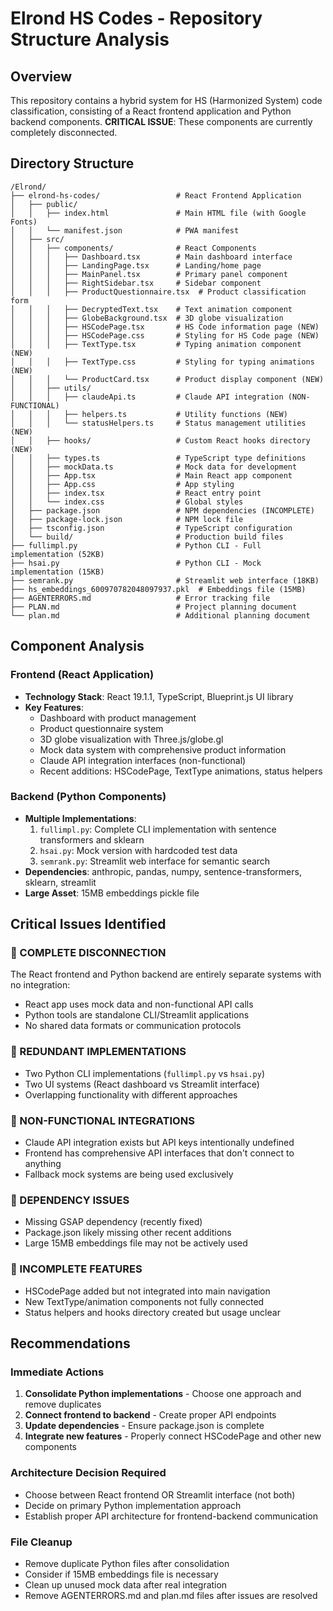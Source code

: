 # Elrond HS Codes - Repository Structure Analysis

## Overview
This repository contains a hybrid system for HS (Harmonized System) code classification, consisting of a React frontend application and Python backend components. **CRITICAL ISSUE**: These components are currently completely disconnected.

## Directory Structure

```
/Elrond/
├── elrond-hs-codes/                 # React Frontend Application
│   ├── public/
│   │   ├── index.html               # Main HTML file (with Google Fonts)
│   │   └── manifest.json            # PWA manifest
│   ├── src/
│   │   ├── components/              # React Components
│   │   │   ├── Dashboard.tsx        # Main dashboard interface
│   │   │   ├── LandingPage.tsx      # Landing/home page
│   │   │   ├── MainPanel.tsx        # Primary panel component
│   │   │   ├── RightSidebar.tsx     # Sidebar component
│   │   │   ├── ProductQuestionnaire.tsx  # Product classification form
│   │   │   ├── DecryptedText.tsx    # Text animation component
│   │   │   ├── GlobeBackground.tsx  # 3D globe visualization
│   │   │   ├── HSCodePage.tsx       # HS Code information page (NEW)
│   │   │   ├── HSCodePage.css       # Styling for HS Code page (NEW)
│   │   │   ├── TextType.tsx         # Typing animation component (NEW)
│   │   │   ├── TextType.css         # Styling for typing animations (NEW)
│   │   │   └── ProductCard.tsx      # Product display component (NEW)
│   │   ├── utils/
│   │   │   ├── claudeApi.ts         # Claude API integration (NON-FUNCTIONAL)
│   │   │   ├── helpers.ts           # Utility functions (NEW)
│   │   │   └── statusHelpers.ts     # Status management utilities (NEW)
│   │   ├── hooks/                   # Custom React hooks directory (NEW)
│   │   ├── types.ts                 # TypeScript type definitions
│   │   ├── mockData.ts              # Mock data for development
│   │   ├── App.tsx                  # Main React app component
│   │   ├── App.css                  # App styling
│   │   ├── index.tsx                # React entry point
│   │   └── index.css                # Global styles
│   ├── package.json                 # NPM dependencies (INCOMPLETE)
│   ├── package-lock.json            # NPM lock file
│   ├── tsconfig.json                # TypeScript configuration
│   └── build/                       # Production build files
├── fullimpl.py                      # Python CLI - Full implementation (52KB)
├── hsai.py                          # Python CLI - Mock implementation (15KB)
├── semrank.py                       # Streamlit web interface (18KB)
├── hs_embeddings_600970782048097937.pkl  # Embeddings file (15MB)
├── AGENTERRORS.md                   # Error tracking file
├── PLAN.md                          # Project planning document
└── plan.md                          # Additional planning document
```

## Component Analysis

### Frontend (React Application)
- **Technology Stack**: React 19.1.1, TypeScript, Blueprint.js UI library
- **Key Features**:
  - Dashboard with product management
  - Product questionnaire system
  - 3D globe visualization with Three.js/globe.gl
  - Mock data system with comprehensive product information
  - Claude API integration interfaces (non-functional)
  - Recent additions: HSCodePage, TextType animations, status helpers

### Backend (Python Components)
- **Multiple Implementations**:
  1. `fullimpl.py`: Complete CLI implementation with sentence transformers and sklearn
  2. `hsai.py`: Mock version with hardcoded test data
  3. `semrank.py`: Streamlit web interface for semantic search
- **Dependencies**: anthropic, pandas, numpy, sentence-transformers, sklearn, streamlit
- **Large Asset**: 15MB embeddings pickle file

## Critical Issues Identified

### 🔴 COMPLETE DISCONNECTION
The React frontend and Python backend are entirely separate systems with no integration:
- React app uses mock data and non-functional API calls
- Python tools are standalone CLI/Streamlit applications
- No shared data formats or communication protocols

### 🔴 REDUNDANT IMPLEMENTATIONS
- Two Python CLI implementations (`fullimpl.py` vs `hsai.py`)
- Two UI systems (React dashboard vs Streamlit interface)
- Overlapping functionality with different approaches

### 🔴 NON-FUNCTIONAL INTEGRATIONS
- Claude API integration exists but API keys intentionally undefined
- Frontend has comprehensive API interfaces that don't connect to anything
- Fallback mock systems are being used exclusively

### 🔴 DEPENDENCY ISSUES
- Missing GSAP dependency (recently fixed)
- Package.json likely missing other recent additions
- Large 15MB embeddings file may not be actively used

### 🔴 INCOMPLETE FEATURES
- HSCodePage added but not integrated into main navigation
- New TextType/animation components not fully connected
- Status helpers and hooks directory created but usage unclear

## Recommendations

### Immediate Actions
1. **Consolidate Python implementations** - Choose one approach and remove duplicates
2. **Connect frontend to backend** - Create proper API endpoints
3. **Update dependencies** - Ensure package.json is complete
4. **Integrate new features** - Properly connect HSCodePage and other new components

### Architecture Decision Required
- Choose between React frontend OR Streamlit interface (not both)
- Decide on primary Python implementation approach
- Establish proper API architecture for frontend-backend communication

### File Cleanup
- Remove duplicate Python files after consolidation
- Consider if 15MB embeddings file is necessary
- Clean up unused mock data after real integration
- Remove AGENTERRORS.md and plan.md files after issues are resolved